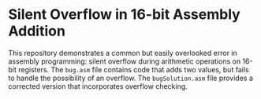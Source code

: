 # Silent Overflow in 16-bit Assembly Addition

This repository demonstrates a common but easily overlooked error in assembly programming: silent overflow during arithmetic operations on 16-bit registers.  The `bug.asm` file contains code that adds two values, but fails to handle the possibility of an overflow.  The `bugSolution.asm` file provides a corrected version that incorporates overflow checking.